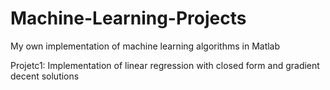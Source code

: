 # Machine-Learning-Projects
My own implementation of machine learning algorithms in Matlab 


Projetc1: Implementation of linear regression with closed form and gradient decent solutions
